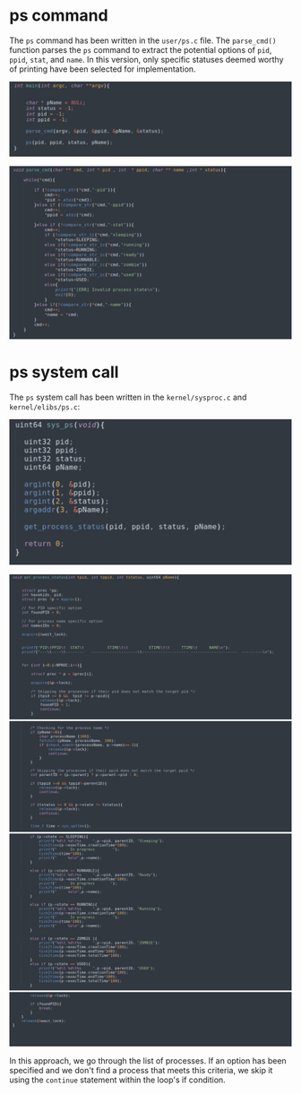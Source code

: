 # ps command
The `ps` command has been written in the `user/ps.c` file. The `parse_cmd()` function parses the `ps` command to extract the potential options of `pid`, `ppid`, `stat`, and `name`.
In this version, only specific statuses deemed worthy of printing have been selected for implementation.

![cmd](https://github.com/gkiarashv/xv6/blob/main/images/psusermain.png)


![cmd](https://github.com/gkiarashv/xv6/blob/main/images/psuserparse.png)


# ps system call
The `ps` system call has been written in the `kernel/sysproc.c` and `kernel/elibs/ps.c`:

![cmd](https://github.com/gkiarashv/xv6/blob/main/images/sysps.png)

![cmd](https://github.com/gkiarashv/xv6/blob/main/images/psimp1.png)
![cmd](https://github.com/gkiarashv/xv6/blob/main/images/psimp2.png)
![cmd](https://github.com/gkiarashv/xv6/blob/main/images/psimp3.png)
![cmd](https://github.com/gkiarashv/xv6/blob/main/images/psimp4.png)


In this approach, we go through the list of processes. If an option has been specified and we don't find a process that meets this criteria, we skip it using the `continue` statement within the loop's if condition.
